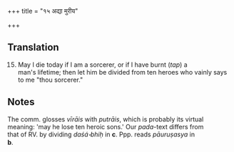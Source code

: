 +++
title = "१५ अद्या मुरीय"

+++
## Translation
15. May I die today if I am a sorcerer, or if I have burnt (*tap*) a  
man's lifetime; then let him be divided from ten heroes who vainly says  
to me "thou sorcerer."

## Notes
The comm. glosses *vīrāis* with *putrāis*, which is probably its virtual  
meaning: 'may he lose ten heroic sons.' Our *pada*-text differs from  
that of RV. by dividing *daśá॰bhiḥ* in **c**. Ppp. reads *pāuruṣasya* in  
**b**.

